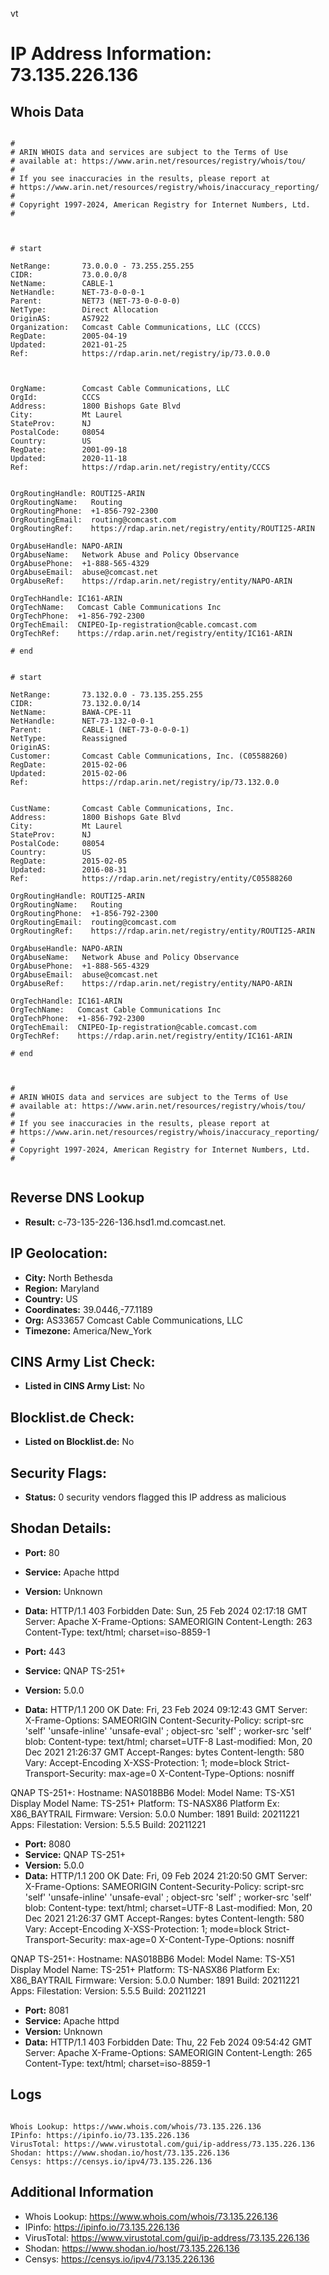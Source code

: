vt
# IP Address Information: 73.135.226.136

## Whois Data
```

#
# ARIN WHOIS data and services are subject to the Terms of Use
# available at: https://www.arin.net/resources/registry/whois/tou/
#
# If you see inaccuracies in the results, please report at
# https://www.arin.net/resources/registry/whois/inaccuracy_reporting/
#
# Copyright 1997-2024, American Registry for Internet Numbers, Ltd.
#



# start

NetRange:       73.0.0.0 - 73.255.255.255
CIDR:           73.0.0.0/8
NetName:        CABLE-1
NetHandle:      NET-73-0-0-0-1
Parent:         NET73 (NET-73-0-0-0-0)
NetType:        Direct Allocation
OriginAS:       AS7922
Organization:   Comcast Cable Communications, LLC (CCCS)
RegDate:        2005-04-19
Updated:        2021-01-25
Ref:            https://rdap.arin.net/registry/ip/73.0.0.0



OrgName:        Comcast Cable Communications, LLC
OrgId:          CCCS
Address:        1800 Bishops Gate Blvd
City:           Mt Laurel
StateProv:      NJ
PostalCode:     08054
Country:        US
RegDate:        2001-09-18
Updated:        2020-11-18
Ref:            https://rdap.arin.net/registry/entity/CCCS


OrgRoutingHandle: ROUTI25-ARIN
OrgRoutingName:   Routing
OrgRoutingPhone:  +1-856-792-2300 
OrgRoutingEmail:  routing@comcast.com
OrgRoutingRef:    https://rdap.arin.net/registry/entity/ROUTI25-ARIN

OrgAbuseHandle: NAPO-ARIN
OrgAbuseName:   Network Abuse and Policy Observance
OrgAbusePhone:  +1-888-565-4329 
OrgAbuseEmail:  abuse@comcast.net
OrgAbuseRef:    https://rdap.arin.net/registry/entity/NAPO-ARIN

OrgTechHandle: IC161-ARIN
OrgTechName:   Comcast Cable Communications Inc
OrgTechPhone:  +1-856-792-2300 
OrgTechEmail:  CNIPEO-Ip-registration@cable.comcast.com
OrgTechRef:    https://rdap.arin.net/registry/entity/IC161-ARIN

# end


# start

NetRange:       73.132.0.0 - 73.135.255.255
CIDR:           73.132.0.0/14
NetName:        BAWA-CPE-11
NetHandle:      NET-73-132-0-0-1
Parent:         CABLE-1 (NET-73-0-0-0-1)
NetType:        Reassigned
OriginAS:       
Customer:       Comcast Cable Communications, Inc. (C05588260)
RegDate:        2015-02-06
Updated:        2015-02-06
Ref:            https://rdap.arin.net/registry/ip/73.132.0.0


CustName:       Comcast Cable Communications, Inc.
Address:        1800 Bishops Gate Blvd
City:           Mt Laurel
StateProv:      NJ
PostalCode:     08054
Country:        US
RegDate:        2015-02-05
Updated:        2016-08-31
Ref:            https://rdap.arin.net/registry/entity/C05588260

OrgRoutingHandle: ROUTI25-ARIN
OrgRoutingName:   Routing
OrgRoutingPhone:  +1-856-792-2300 
OrgRoutingEmail:  routing@comcast.com
OrgRoutingRef:    https://rdap.arin.net/registry/entity/ROUTI25-ARIN

OrgAbuseHandle: NAPO-ARIN
OrgAbuseName:   Network Abuse and Policy Observance
OrgAbusePhone:  +1-888-565-4329 
OrgAbuseEmail:  abuse@comcast.net
OrgAbuseRef:    https://rdap.arin.net/registry/entity/NAPO-ARIN

OrgTechHandle: IC161-ARIN
OrgTechName:   Comcast Cable Communications Inc
OrgTechPhone:  +1-856-792-2300 
OrgTechEmail:  CNIPEO-Ip-registration@cable.comcast.com
OrgTechRef:    https://rdap.arin.net/registry/entity/IC161-ARIN

# end



#
# ARIN WHOIS data and services are subject to the Terms of Use
# available at: https://www.arin.net/resources/registry/whois/tou/
#
# If you see inaccuracies in the results, please report at
# https://www.arin.net/resources/registry/whois/inaccuracy_reporting/
#
# Copyright 1997-2024, American Registry for Internet Numbers, Ltd.
#


```
## Reverse DNS Lookup
- **Result:** c-73-135-226-136.hsd1.md.comcast.net.

## IP Geolocation:
- **City:** North Bethesda
- **Region:** Maryland
- **Country:** US
- **Coordinates:** 39.0446,-77.1189
- **Org:** AS33657 Comcast Cable Communications, LLC
- **Timezone:** America/New_York

## CINS Army List Check:
- **Listed in CINS Army List:** 
No

## Blocklist.de Check:
- **Listed on Blocklist.de:** 
No

## Security Flags:
- **Status:** 0 security vendors flagged this IP address as malicious

## Shodan Details:
- **Port:** 80
- **Service:** Apache httpd
- **Version:** Unknown
- **Data:** HTTP/1.1 403 Forbidden
Date: Sun, 25 Feb 2024 02:17:18 GMT
Server: Apache
X-Frame-Options: SAMEORIGIN
Content-Length: 263
Content-Type: text/html; charset=iso-8859-1



- **Port:** 443
- **Service:** QNAP TS-251+
- **Version:** 5.0.0
- **Data:** HTTP/1.1 200 OK
Date: Fri, 23 Feb 2024 09:12:43 GMT
Server:  
X-Frame-Options: SAMEORIGIN
Content-Security-Policy: script-src 'self' 'unsafe-inline' 'unsafe-eval' ; object-src 'self' ; worker-src 'self' blob:
Content-type: text/html; charset=UTF-8
Last-modified: Mon, 20 Dec 2021 21:26:37 GMT
Accept-Ranges: bytes
Content-length: 580
Vary: Accept-Encoding
X-XSS-Protection: 1; mode=block
Strict-Transport-Security: max-age=0
X-Content-Type-Options: nosniff


QNAP TS-251+:
  Hostname: NAS018BB6
  Model:
    Model Name: TS-X51
    Display Model Name: TS-251+
    Platform: TS-NASX86
    Platform Ex: X86_BAYTRAIL
  Firmware:
    Version: 5.0.0
    Number: 1891
    Build: 20211221
  Apps:
    Filestation:
      Version: 5.5.5
      Build: 20211221


- **Port:** 8080
- **Service:** QNAP TS-251+
- **Version:** 5.0.0
- **Data:** HTTP/1.1 200 OK
Date: Fri, 09 Feb 2024 21:20:50 GMT
Server:  
X-Frame-Options: SAMEORIGIN
Content-Security-Policy: script-src 'self' 'unsafe-inline' 'unsafe-eval' ; object-src 'self' ; worker-src 'self' blob:
Content-type: text/html; charset=UTF-8
Last-modified: Mon, 20 Dec 2021 21:26:37 GMT
Accept-Ranges: bytes
Content-length: 580
Vary: Accept-Encoding
X-XSS-Protection: 1; mode=block
Strict-Transport-Security: max-age=0
X-Content-Type-Options: nosniff


QNAP TS-251+:
  Hostname: NAS018BB6
  Model:
    Model Name: TS-X51
    Display Model Name: TS-251+
    Platform: TS-NASX86
    Platform Ex: X86_BAYTRAIL
  Firmware:
    Version: 5.0.0
    Number: 1891
    Build: 20211221
  Apps:
    Filestation:
      Version: 5.5.5
      Build: 20211221


- **Port:** 8081
- **Service:** Apache httpd
- **Version:** Unknown
- **Data:** HTTP/1.1 403 Forbidden
Date: Thu, 22 Feb 2024 09:54:42 GMT
Server: Apache
X-Frame-Options: SAMEORIGIN
Content-Length: 265
Content-Type: text/html; charset=iso-8859-1



## Logs
```

Whois Lookup: https://www.whois.com/whois/73.135.226.136
IPinfo: https://ipinfo.io/73.135.226.136
VirusTotal: https://www.virustotal.com/gui/ip-address/73.135.226.136
Shodan: https://www.shodan.io/host/73.135.226.136
Censys: https://censys.io/ipv4/73.135.226.136

```
## Additional Information
- Whois Lookup: https://www.whois.com/whois/73.135.226.136
- IPinfo: https://ipinfo.io/73.135.226.136
- VirusTotal: https://www.virustotal.com/gui/ip-address/73.135.226.136
- Shodan: https://www.shodan.io/host/73.135.226.136
- Censys: https://censys.io/ipv4/73.135.226.136

